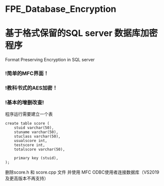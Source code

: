 # FPE_Database_Encryption
# 基于格式保留的SQL server 数据库加密程序
Format Preserving Encryption in SQL server


### !简单的MFC界面！
### !教科书式的AES加密！
### !基本的增删改查!

程序运行需要建立一个表


    create table score (
        stuid varchar(50),
        stuname varchar(50),
        stuclass varchar(50),
        usualscore int,
        testscore int,
        totalscore varchar(50),
        
        primary key (stuid),
    );

删除score.h 和 score.cpp 文件
并使用 MFC ODBC使用者连接数据库（VS2019及更高版本不再支持）
